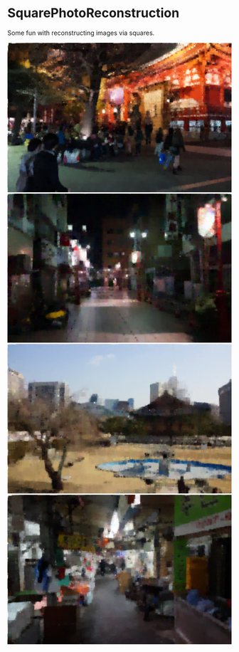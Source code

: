 SquarePhotoReconstruction
=========================

Some fun with reconstructing images via squares.


![ScreenShot](https://raw.githubusercontent.com/lukemetz/SquarePhotoReconstruction/master/results/japan2_mod.png)
![ScreenShot](https://raw.githubusercontent.com/lukemetz/SquarePhotoReconstruction/master/results/japan1_mod.png)
![ScreenShot](https://raw.githubusercontent.com/lukemetz/SquarePhotoReconstruction/master/results/korea2_mod.png)
![ScreenShot](https://raw.githubusercontent.com/lukemetz/SquarePhotoReconstruction/master/results/korea3_mod.png)
